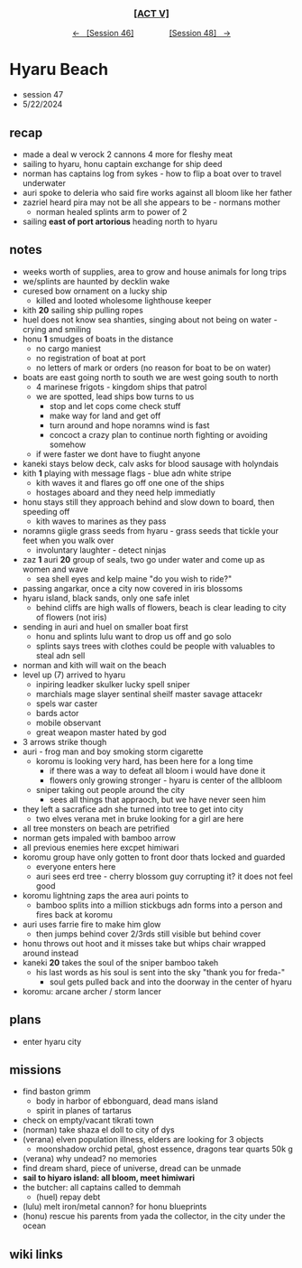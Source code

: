 <div align="center">
  <h3 align="center"><a href="https://github.com/h-griffin/dnd-notes/blob/main/grimmhaus/act-V" >[ACT V]</a></h3>
  <p align="center">
    <a href="https://github.com/h-griffin/dnd-notes/blob/main/grimmhaus/act-V/24-05-08.md" >&larr; &nbsp; [Session 46]</a>
    &nbsp;&nbsp;&nbsp;&nbsp;&nbsp;&nbsp;&nbsp;&nbsp;&nbsp;&nbsp;&nbsp;&nbsp;&nbsp;&nbsp;
    <a href="https://github.com/h-griffin/dnd-notes/blob/main/grimmhaus/act-V/24-05-22.md" >[Session 48] &nbsp; &rarr;</a>
  </p>
</div>

# Hyaru Beach
- session 47
- 5/22/2024

## recap
- made a deal w verock 2 cannons 4 more for fleshy meat
- sailing to hyaru, honu captain exchange for ship deed
- norman has captains log from sykes - how to flip a boat over to travel underwater
- auri spoke to deleria who said fire works against all bloom like her father
- zazriel heard pira may not be all she appears to be - normans mother
    - norman healed splints arm to power of 2
- sailing **east of port artorious** heading north to hyaru

## notes
- weeks worth of supplies, area to grow and house animals for long trips
- we/splints are haunted by decklin wake
- curesed bow ornament on a lucky ship
    - killed and looted wholesome lighthouse keeper
- kith **20** sailing ship pulling ropes
- huel does not know sea shanties, singing about not being on water - crying and smiling
- honu **1** smudges of boats in the distance
    - no cargo maniest
    - no registration of boat at port
    - no letters of mark or orders (no reason for boat to be on water)
- boats are east going north to south we are west going south to north
    - 4 marinese frigots - kingdom ships that patrol
    - we are spotted, lead ships bow turns to us
        - stop and let cops come check stuff
        - make way for land and get off
        - turn around and hope noramns wind is fast
        - concoct a crazy plan to continue north fighting or avoiding somehow
    - if were faster we dont have to fiught anyone
- kaneki stays below deck, calv asks for blood sausage with holyndais
- kith **1** playing with message flags - blue adn white stripe
    - kith waves it and flares go off one one of the ships
    - hostages aboard and they need help immediatly
- honu stays still they approach behind and slow down to board, then speeding off
    - kith waves to marines as they pass
- noramns giigle grass seeds from hyaru - grass seeds that tickle your feet when you walk over
    - involuntary laughter - detect ninjas
- zaz **1** auri **20** group of seals, two go under water and come up as women and wave
    - sea shell eyes and kelp maine "do you wish to ride?"
- passing angarkar, once a city now covered in iris blossoms
- hyaru island, black sands, only one safe inlet
    - behind cliffs are high walls of flowers, beach is clear leading to city of flowers (not iris)
- sending in auri and huel on smaller boat first
    - honu and splints lulu want to drop us off and go solo
    - splints says trees with clothes could be people with valuables to steal adn sell
- norman and kith will wait on the beach
- level up (7) arrived to hyaru
    - inpiring leadker skulker lucky spell sniper
    - marchials mage slayer sentinal sheilf master savage attacekr
    - spels war caster
    - bards actor
    - mobile observant
    - great weapon master hated by god
- 3 arrows strike though
- auri - frog man and boy smoking storm cigarette
    - koromu is looking very hard, has been here for a long time
        - if there was a way to defeat all bloom i would have done it
        - flowers only growing stronger - hyaru is center of the allbloom
    - sniper taking out people around the city
        - sees all things that appraoch, but we have never seen him
- they left a sacrafice adn she turned into tree to get into city
    - two elves verana met in bruke looking for a girl are here
- all tree monsters on beach are petrified
- norman gets impaled with bamboo arrow
- all previous enemies here excpet himiwari
- koromu group have only gotten to front door thats locked and guarded
    - everyone enters here
    - auri sees erd tree - cherry blossom guy corrupting it? it does not feel good
- koromu lightning zaps the area auri points to
    - bamboo splits into a million stickbugs adn forms into a person and fires back at koromu
- auri uses farrie fire to make him glow
    - then jumps behind cover 2/3rds still visible but behind cover
- honu throws out hoot and it misses take but whips chair wrapped around instead
- kaneki **20** takes the soul of the sniper bamboo takeh
    - his last words as his soul is sent into the sky "thank you for freda-"
        - soul gets pulled back and into the doorway in the center of hyaru
- koromu: arcane archer / storm lancer

## plans
- enter hyaru city

## missions
- find baston grimm
    - body in harbor of ebbonguard, dead mans island
    - spirit in planes of tartarus
- check on empty/vacant tikrati town
- (norman) take shaza el doll to city of dys
- (verana) elven population illness, elders are looking for 3 objects
    - moonshadow orchid petal, ghost essence, dragons tear quarts 50k g
- (verana) why undead? no memories
- find dream shard, piece of universe, dread can be unmade
- **sail to hiyaro island: all bloom, meet himiwari**
- the butcher: all captains called to demmah
    - (huel) repay debt
- (lulu) melt iron/metal cannon? for honu blueprints
- (honu) rescue his parents from yada the collector, in the city under the ocean

## wiki links
